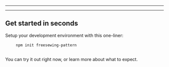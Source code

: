 - - -
- - -

## Get started in seconds

Setup your development environment with this one-liner:

<div className="gatsby-highlight">
  <pre className="language-bash">
    <code className="language-bash">npm init freesewing-pattern</code>
  </pre>
</div>

You can try it out right now, or learn more about what to expect.

